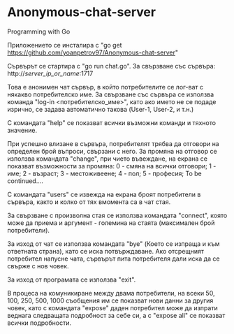# Anonymous-chat-server
Programming with Go

Приложението се инсталира с "go get https://github.com/yoanpetrov97/Anonymous-chat-server"

Сървърът се стартира с "go run chat.go".
За свързване със сървъра: http://_server_ip_or_name_:1717

Това е анонимен чат сървър, в който потребителите се лог-ват с някакво потребителско име. 
За свързване със сървъра се използва команда "log-in <потребителско_име>", като ако името не се подаде изрично, се задава автоматично такова (User-1, User-2, и т.н.)

С командата "help" се показват всички възможни команди и тяхното значение.

При успешно влизане в сървъра, потребителят трябва да отговори на определен брой въпроси, свързани с него.
За промяна на отговор се използва командата "change", при чието въвеждане, на екрана се показват възможности за промяна:
0 - смяна на всички отговори;
1 - име;
2 - възраст;
3 - местоживеене;
4 - пол;
5 - професия;
To be continued....

С командата "users" се извежда на екрана броят потребители в сървъра, както и колко от тях вмомента са в чат стая.

За свързване с произволна стая се използва командата "connect", която може да приема и аргумент - големина на стаята (максимален брой потребители).

За изход от чат се използва командата "bye" (Което се изпраща и към ответната страна), като се иска потвърждаване. 
Ако отсрещният потребител напусне чата, сървърът пита потребителя дали иска да се свърже с нов човек.

За изход от програмата се използва "exit".

В процеса на комуникиране между двама потребители, на всеки 50, 100, 250, 500, 1000 съобщения им се показват нови данни за другия човек, като с командата "expose" даден потребител може да изпрати веднага следващата подробност за себе си, а с "expose all" се показват всички подробности.
